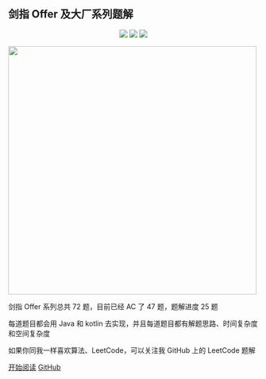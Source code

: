 ## 剑指 Offer 及大厂系列题解

<p align="center">
<a href="https://github.com/hi-dhl"><img src="https://img.shields.io/badge/GitHub-HiDhl-4BC51D.svg?style=flat"></a> <img src="https://img.shields.io/badge/language-Java | Kotlin-orange.svg"/> <img src="https://img.shields.io/badge/platform-android-lightgrey.svg"/>
</p>

<img src="http://cdn.51git.cn/2020-10-04-16017893774760.jpg" width = 500px/>

剑指 Offer 系列总共 72 题，目前已经 AC 了 47 题，题解进度 25 题

每道题目都会用 Java 和 kotlin 去实现，并且每道题目都有解题思路、时间复杂度和空间复杂度

 如果你同我一样喜欢算法、LeetCode，可以关注我 GitHub 上的 LeetCode 题解



[开始阅读](README)
[GitHub](https://github.com/hi-dhl/Leetcode-Solutions-with-Java-And-Kotlin)

<!--[Blog](https://hi-dhl.com)
[掘金](https://juejin.im/user/2594503168898744)-->


